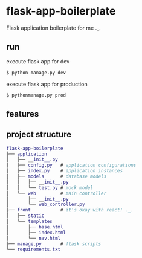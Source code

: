 # flask-app-boilerplate
Flask application boilerplate for me ._.

## run

execute flask app for dev

```bash
$ python manage.py dev
```

execute flask app for production

```bash
$ pythonmanage.py prod
```

## features

## project structure

```GAP
flask-app-boilerplate
├── application
│   ├── __init__.py
│   ├── config.py   # application configurations
│   ├── index.py    # application instances
│   ├── models      # database models
│   │   ├── __init__.py
│   │   └── test.py # mock model
│   └── web         # main controller
│       ├── __init__.py
│       └── web_controller.py
├── front           # it's okay with react! ._.
│   ├── static
│   └── templates   
│       ├── base.html
│       ├── index.html
│       └── nav.html
├── manage.py       # flask scripts
└── requirements.txt
```